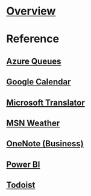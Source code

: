# [Overview](overview.md)

# Reference

## [Azure Queues](AzureQueues/index.md)

## [Google Calendar](GoogleCalendar/index.md)

## [Microsoft Translator](MicrosoftTranslator/index.md)

## [MSN Weather](MsnWeather/index.md)

## [OneNote (Business)](OneNote/index.md)

## [Power BI](PowerBI/index.md)

## [Todoist](Todoist/index.md)
